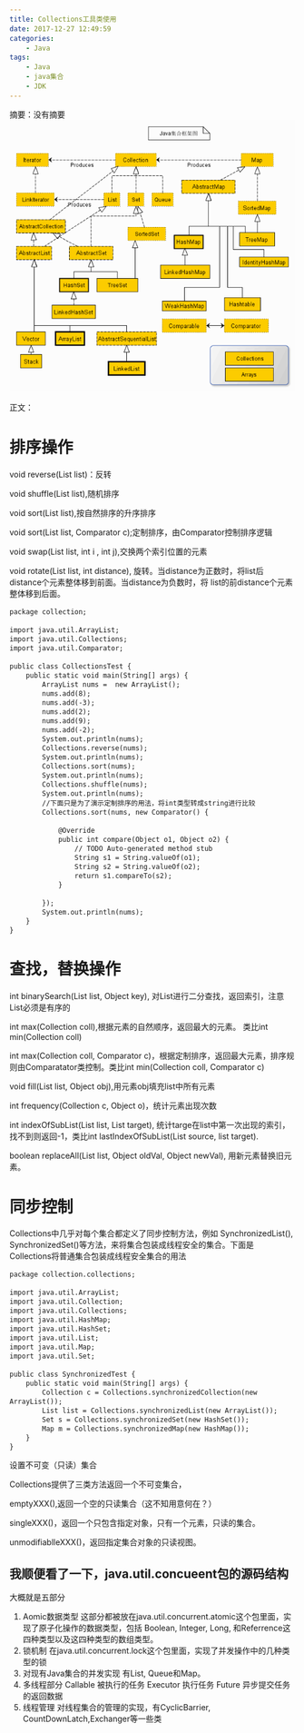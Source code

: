 ```yaml
---
title: Collections工具类使用
date: 2017-12-27 12:49:59
categories:
	- Java
tags:
	- Java
	- java集合
	- JDK
---
```

摘要：没有摘要
![](/images/collection.jpg)
<!-- more -->
正文：

# 排序操作
void reverse(List list)：反转  

void shuffle(List list),随机排序  

void sort(List list),按自然排序的升序排序  

void sort(List list, Comparator c);定制排序，由Comparator控制排序逻辑  

void swap(List list, int i , int j),交换两个索引位置的元素  

void rotate(List list, int distance),  旋转。当distance为正数时，将list后distance个元素整体移到前面。当distance为负数时，将 list的前distance个元素整体移到后面。  
```
package collection;

import java.util.ArrayList;
import java.util.Collections;
import java.util.Comparator;

public class CollectionsTest {
    public static void main(String[] args) {
        ArrayList nums =  new ArrayList();
        nums.add(8);
        nums.add(-3);
        nums.add(2);
        nums.add(9);
        nums.add(-2);
        System.out.println(nums);
        Collections.reverse(nums);
        System.out.println(nums);
        Collections.sort(nums);
        System.out.println(nums);
        Collections.shuffle(nums);
        System.out.println(nums);
        //下面只是为了演示定制排序的用法，将int类型转成string进行比较
        Collections.sort(nums, new Comparator() {
            
            @Override
            public int compare(Object o1, Object o2) {
                // TODO Auto-generated method stub
                String s1 = String.valueOf(o1);
                String s2 = String.valueOf(o2);
                return s1.compareTo(s2);
            }
            
        });
        System.out.println(nums);
    }
}
```
# 查找，替换操作
int binarySearch(List list, Object key), 对List进行二分查找，返回索引，注意List必须是有序的

int max(Collection coll),根据元素的自然顺序，返回最大的元素。 类比int min(Collection coll)

int max(Collection coll, Comparator c)，根据定制排序，返回最大元素，排序规则由Comparatator类控制。类比int min(Collection coll, Comparator c)

void fill(List list, Object obj),用元素obj填充list中所有元素

int frequency(Collection c, Object o)，统计元素出现次数

int indexOfSubList(List list, List target), 统计targe在list中第一次出现的索引，找不到则返回-1，类比int lastIndexOfSubList(List source, list target).

boolean replaceAll(List list, Object oldVal, Object newVal), 用新元素替换旧元素。

# 同步控制
Collections中几乎对每个集合都定义了同步控制方法，例如 SynchronizedList(), SynchronizedSet()等方法，来将集合包装成线程安全的集合。下面是Collections将普通集合包装成线程安全集合的用法
```
package collection.collections;

import java.util.ArrayList;
import java.util.Collection;
import java.util.Collections;
import java.util.HashMap;
import java.util.HashSet;
import java.util.List;
import java.util.Map;
import java.util.Set;

public class SynchronizedTest {
    public static void main(String[] args) {
        Collection c = Collections.synchronizedCollection(new ArrayList());
        List list = Collections.synchronizedList(new ArrayList());
        Set s = Collections.synchronizedSet(new HashSet());
        Map m = Collections.synchronizedMap(new HashMap());
    }
}
```

设置不可变（只读）集合

Collections提供了三类方法返回一个不可变集合，

emptyXXX(),返回一个空的只读集合（这不知用意何在？）

singleXXX()，返回一个只包含指定对象，只有一个元素，只读的集合。

unmodifiablleXXX()，返回指定集合对象的只读视图。

##  我顺便看了一下，java.util.concueent包的源码结构
大概就是五部分
1. Aomic数据类型
这部分都被放在java.util.concurrent.atomic这个包里面，实现了原子化操作的数据类型，包括 Boolean, Integer, Long, 和Referrence这四种类型以及这四种类型的数组类型。
2. 锁机制
在java.util.concurrent.lock这个包里面，实现了并发操作中的几种类型的锁
3. 对现有Java集合的并发实现
有List, Queue和Map。
4. 多线程部分
Callable     被执行的任务
Executor  执行任务
Future      异步提交任务的返回数据
5. 线程管理
对线程集合的管理的实现，有CyclicBarrier, CountDownLatch,Exchanger等一些类
